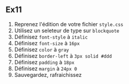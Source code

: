 Ex11
---

1. Reprenez l'édition de votre fichier `style.css`
2. Utilisez un seleteur de type sur `blockquote`
3. Définisez `font-style` à `italic`
4. Définisez `font-size` à `16px`
5. Définisez `color` à `gray`
6. Définisez `border-left` à `3px solid #ddd`
7. Définisez `padding` à `18px`
8. Définisez `margin` à `24px 0`
9. Sauvegardez, rafraichissez
